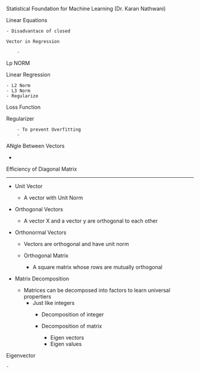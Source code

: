 Statistical Foundation for Machine Learning (Dr. Karan Nathwani)


Linear Equations 

    - Disadvantace of closed 

    Vector in Regression 

        - 




Lp NORM 


Linear Regression 

    - L2 Norm
    - L3 Norm 
    - Regularize 




Loss Function 

Regularizer 

        - To prevent Overfitting 
        - 


ANgle Between Vectors 

- 


Efficiency of Diagonal Matrix 




-----------------------------

- Unit Vector 

    - A vector with Unit Norm 

- Orthogonal Vectors 

    - A vector X and a vector y are orthogonal to each other 


- Orthonormal Vectors

    - Vectors are orthogonal and have unit norm 
    
    - Orthogonal Matrix 
        - A square matrix whose rows are mutually orthogonal 


- Matrix Decomposition 

    - Matrices can be decomposed into factors to learn universal propertiers 
        - Just like integers
            - Decomposition of integer

            - Decomposition of matrix 

                - Eigen vectors 
                - Eigen values 

Eigenvector 

    - 




